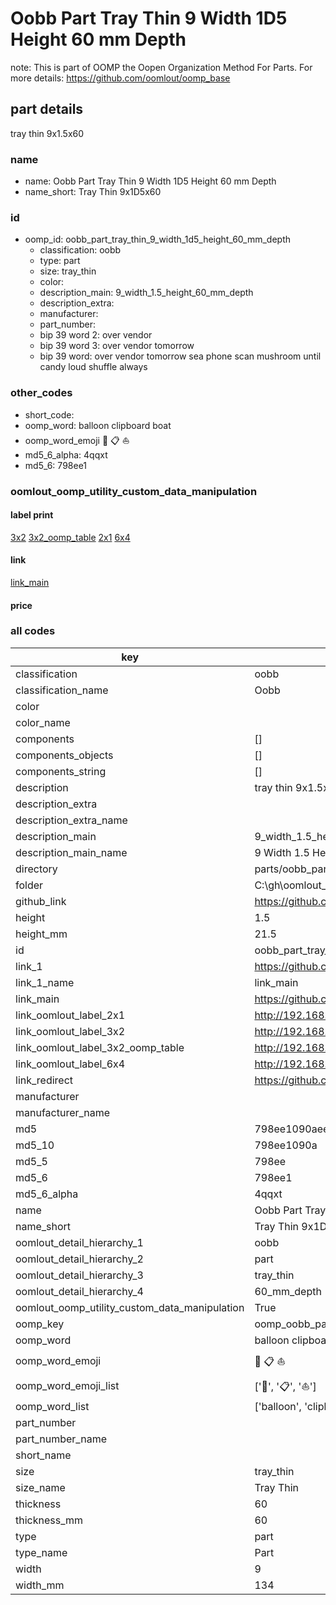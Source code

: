 # Oobb Part Tray Thin 9 Width 1D5 Height 60 mm Depth  

note: This is part of OOMP the Oopen Organization Method For Parts. For more details: https://github.com/oomlout/oomp_base

##  part details
  



tray thin 9x1.5x60



### name
* name: Oobb Part Tray Thin 9 Width 1D5 Height 60 mm Depth
* name_short: Tray Thin 9x1D5x60 
### id
* oomp_id: oobb_part_tray_thin_9_width_1d5_height_60_mm_depth
  * classification: oobb
  * type: part
  * size: tray_thin
  * color: 
  * description_main: 9_width_1.5_height_60_mm_depth
  * description_extra: 
  * manufacturer: 
  * part_number: 
  * bip 39 word 2: over vendor
  * bip 39 word 3: over vendor tomorrow
  * bip 39 word: over vendor tomorrow sea phone scan mushroom until candy loud shuffle always

### other_codes
* short_code: 
* oomp_word: balloon clipboard boat
* oomp_word_emoji :balloon: :clipboard: :boat:
* md5_6_alpha: 4qqxt
* md5_6: 798ee1






### oomlout_oomp_utility_custom_data_manipulation
#### label print
[3x2](http://192.168.1.245:1112/?label=oomp%204qqxt)
[3x2_oomp_table](http://192.168.1.108:1112/?label=oomp%204qqxt)
[2x1](http://192.168.1.242:1112/?label=oomp%204qqxt)
[6x4](http://192.168.1.55:1112/?label=oomp%204qqxt)    

#### link

[link_main](https://github.com/oomlout/oomlout_oobb_version_4_generated_parts/tree/main/navigation_oomp/oobb/part/tray_thin/9_width_1.5_height_60_mm_depth/part)                              

#### price







### all codes 
| key | value |  
| --- | --- |  
| classification | oobb |  
| classification_name | Oobb |  
| color |  |  
| color_name |  |  
| components | [] |  
| components_objects | [] |  
| components_string | [] |  
| description | tray thin 9x1.5x60 |  
| description_extra |  |  
| description_extra_name |  |  
| description_main | 9_width_1.5_height_60_mm_depth |  
| description_main_name | 9 Width 1.5 Height 60 mm Depth |  
| directory | parts/oobb_part_tray_thin_9_width_1d5_height_60_mm_depth |  
| folder | C:\gh\oomlout_oobb_version_4_generated_parts\parts\oobb_part_tray_thin_9_width_1d5_height_60_mm_depth |  
| github_link | https://github.com/oomlout/oomlout_oomp_part_src/tree/main/parts/oobb_part_tray_thin_9_width_1d5_height_60_mm_depth |  
| height | 1.5 |  
| height_mm | 21.5 |  
| id | oobb_part_tray_thin_9_width_1d5_height_60_mm_depth |  
| link_1 | https://github.com/oomlout/oomlout_oobb_version_4_generated_parts/tree/main/navigation_oomp/oobb/part/tray_thin/9_width_1.5_height_60_mm_depth/part |  
| link_1_name | link_main |  
| link_main | https://github.com/oomlout/oomlout_oobb_version_4_generated_parts/tree/main/navigation_oomp/oobb/part/tray_thin/9_width_1.5_height_60_mm_depth/part |  
| link_oomlout_label_2x1 | http://192.168.1.242:1112/?label=oomp%204qqxt |  
| link_oomlout_label_3x2 | http://192.168.1.245:1112/?label=oomp%204qqxt |  
| link_oomlout_label_3x2_oomp_table | http://192.168.1.108:1112/?label=oomp%204qqxt |  
| link_oomlout_label_6x4 | http://192.168.1.55:1112/?label=oomp%204qqxt |  
| link_redirect | https://github.com/oomlout/oomlout_oobb_version_4_generated_parts/tree/main/parts/oobb_tray_thin_09_1d5_60 |  
| manufacturer |  |  
| manufacturer_name |  |  
| md5 | 798ee1090aee323b00d1cc1fc87c8cef |  
| md5_10 | 798ee1090a |  
| md5_5 | 798ee |  
| md5_6 | 798ee1 |  
| md5_6_alpha | 4qqxt |  
| name | Oobb Part Tray Thin 9 Width 1D5 Height 60 mm Depth |  
| name_short | Tray Thin 9x1D5x60  |  
| oomlout_detail_hierarchy_1 | oobb |  
| oomlout_detail_hierarchy_2 | part |  
| oomlout_detail_hierarchy_3 | tray_thin |  
| oomlout_detail_hierarchy_4 | 60_mm_depth |  
| oomlout_oomp_utility_custom_data_manipulation | True |  
| oomp_key | oomp_oobb_part_tray_thin_9_width_1d5_height_60_mm_depth |  
| oomp_word | balloon clipboard boat |  
| oomp_word_emoji | :balloon: :clipboard: :boat: |  
| oomp_word_emoji_list | [':balloon:', ':clipboard:', ':boat:'] |  
| oomp_word_list | ['balloon', 'clipboard', 'boat'] |  
| part_number |  |  
| part_number_name |  |  
| short_name |  |  
| size | tray_thin |  
| size_name | Tray Thin |  
| thickness | 60 |  
| thickness_mm | 60 |  
| type | part |  
| type_name | Part |  
| width | 9 |  
| width_mm | 134 |  
